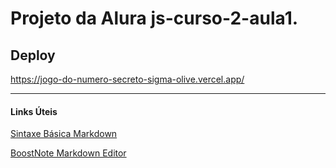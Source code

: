 # Projeto da Alura js-curso-2-aula1.


## Deploy
https://jogo-do-numero-secreto-sigma-olive.vercel.app/

------------------------
#### Links Úteis
[Sintaxe Básica Markdown](https://www.markdownguide.org/basic-syntax/)

[BoostNote Markdown Editor](https://boostnote.io/)
